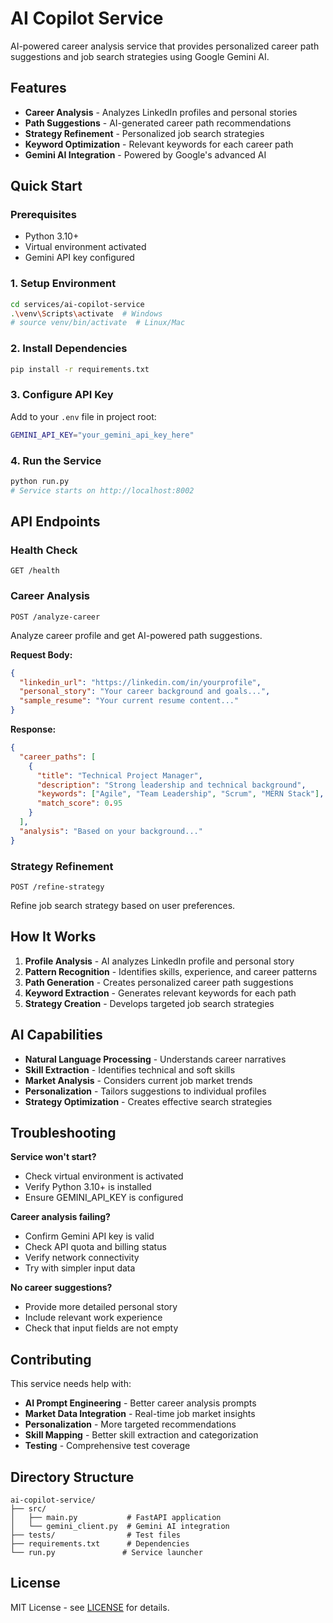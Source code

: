 # AI Copilot Service

AI-powered career analysis service that provides personalized career path suggestions and job search strategies using Google Gemini AI.

## Features

- **Career Analysis** - Analyzes LinkedIn profiles and personal stories
- **Path Suggestions** - AI-generated career path recommendations
- **Strategy Refinement** - Personalized job search strategies
- **Keyword Optimization** - Relevant keywords for each career path
- **Gemini AI Integration** - Powered by Google's advanced AI

## Quick Start

### Prerequisites
- Python 3.10+
- Virtual environment activated
- Gemini API key configured

### 1. Setup Environment
```bash
cd services/ai-copilot-service
.\venv\Scripts\activate  # Windows
# source venv/bin/activate  # Linux/Mac
```

### 2. Install Dependencies
```bash
pip install -r requirements.txt
```

### 3. Configure API Key
Add to your `.env` file in project root:
```bash
GEMINI_API_KEY="your_gemini_api_key_here"
```

### 4. Run the Service
```bash
python run.py
# Service starts on http://localhost:8002
```

## API Endpoints

### Health Check
```
GET /health
```

### Career Analysis
```
POST /analyze-career
```
Analyze career profile and get AI-powered path suggestions.

**Request Body:**
```json
{
  "linkedin_url": "https://linkedin.com/in/yourprofile",
  "personal_story": "Your career background and goals...",
  "sample_resume": "Your current resume content..."
}
```

**Response:**
```json
{
  "career_paths": [
    {
      "title": "Technical Project Manager",
      "description": "Strong leadership and technical background",
      "keywords": ["Agile", "Team Leadership", "Scrum", "MERN Stack"],
      "match_score": 0.95
    }
  ],
  "analysis": "Based on your background..."
}
```

### Strategy Refinement
```
POST /refine-strategy
```
Refine job search strategy based on user preferences.

## How It Works

1. **Profile Analysis** - AI analyzes LinkedIn profile and personal story
2. **Pattern Recognition** - Identifies skills, experience, and career patterns
3. **Path Generation** - Creates personalized career path suggestions
4. **Keyword Extraction** - Generates relevant keywords for each path
5. **Strategy Creation** - Develops targeted job search strategies

## AI Capabilities

- **Natural Language Processing** - Understands career narratives
- **Skill Extraction** - Identifies technical and soft skills
- **Market Analysis** - Considers current job market trends
- **Personalization** - Tailors suggestions to individual profiles
- **Strategy Optimization** - Creates effective search strategies

## Troubleshooting

**Service won't start?**
- Check virtual environment is activated
- Verify Python 3.10+ is installed
- Ensure GEMINI_API_KEY is configured

**Career analysis failing?**
- Confirm Gemini API key is valid
- Check API quota and billing status
- Verify network connectivity
- Try with simpler input data

**No career suggestions?**
- Provide more detailed personal story
- Include relevant work experience
- Check that input fields are not empty

## Contributing

This service needs help with:
- **AI Prompt Engineering** - Better career analysis prompts
- **Market Data Integration** - Real-time job market insights
- **Personalization** - More targeted recommendations
- **Skill Mapping** - Better skill extraction and categorization
- **Testing** - Comprehensive test coverage

## Directory Structure

```
ai-copilot-service/
├── src/
│   ├── main.py           # FastAPI application
│   └── gemini_client.py  # Gemini AI integration
├── tests/                # Test files
├── requirements.txt      # Dependencies
└── run.py               # Service launcher
```

## License

MIT License - see [LICENSE](../../LICENSE) for details.
